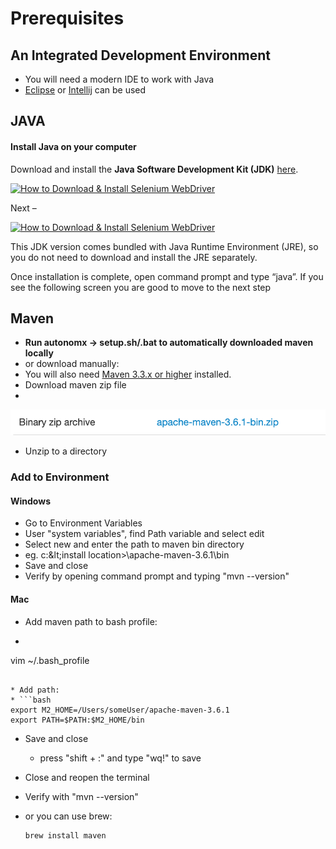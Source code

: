 # Prerequisites

## An Integrated Development Environment

* You will need a modern IDE to work with Java
* [Eclipse](https://ehsan-matean.gitbook.io/automationcore/~/edit/drafts/-L_LG8F5yxhSdB1sjMGm/getting-started/ide/eclipse) or [Intellij](https://ehsan-matean.gitbook.io/automationcore/~/edit/drafts/-L_LG8F5yxhSdB1sjMGm/getting-started/ide/intellij) can be used

## JAVA 

####  Install Java on your computer

Download and install the **Java Software Development Kit \(JDK\)** [here](http://www.oracle.com/technetwork/java/javase/downloads/index.html).

[![How to Download &amp; Install Selenium WebDriver](https://www.guru99.com/images/2-2017/022017_1205_Guidetoinst1.png)](https://www.guru99.com/images/2-2017/022017_1205_Guidetoinst1.png)

Next –

[![How to Download &amp; Install Selenium WebDriver](https://www.guru99.com/images/2-2017/022017_1205_Guidetoinst2.png)](https://www.guru99.com/images/2-2017/022017_1205_Guidetoinst2.png)

This JDK version comes bundled with Java Runtime Environment \(JRE\), so you do not need to download and install the JRE separately.

Once installation is complete, open command prompt and type “java”. If you see the following screen you are good to move to the next step

## Maven

* **Run autonomx -&gt; setup.sh/.bat to automatically downloaded maven locally**
* or download manually:
* You will also need [Maven 3.3.x or higher](https://maven.apache.org/download.cgi) installed.
* Download maven zip file
* 
![](../.gitbook/assets/image.png)

* Unzip to a directory

### Add to Environment 

#### Windows

* Go to Environment Variables 
* User "system variables", find Path variable and select edit
* Select new and enter the path to maven bin directory
* eg. c:\&lt;install location&gt;\apache-maven-3.6.1\bin
* Save and close
* Verify by opening command prompt and typing "mvn --version"

#### Mac

* Add maven path to bash profile:
*   ```text
  vim ~/.bash_profile
  ```

* Add path:
* ```bash
  export M2_HOME=/Users/someUser/apache-maven-3.6.1
  export PATH=$PATH:$M2_HOME/bin
  ```
* Save and close
  * press "shift + :" and type "wq!" to save
* Close and reopen the terminal
* Verify with "mvn --version"
* or you can use brew: 

  ```text
  brew install maven
  ```

